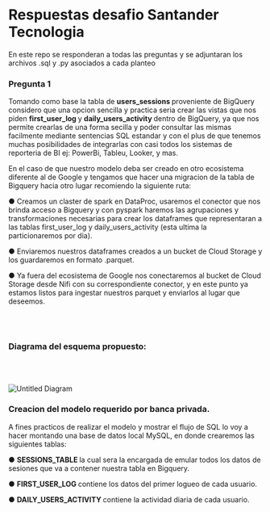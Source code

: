 # Respuestas desafio Santander Tecnologia
En este repo se responderan a todas las preguntas y se adjuntaran los archivos .sql y .py asociados a cada planteo


### Pregunta 1

Tomando como base la tabla de <strong> users_sessions </strong> proveniente de BigQuery considero que una opcion sencilla y practica seria crear las vistas que nos piden <strong> first_user_log </strong> y <strong> daily_users_activity </strong> dentro de BigQuery, ya que nos permite crearlas de una forma secilla y poder consultar las mismas facilmente mediante sentencias SQL estandar y con el plus de que tenemos muchas posibilidades de integrarlas con casi todos los sistemas de reporteria de BI ej: PowerBi, Tableu, Looker, y mas.

En el caso de que nuestro modelo deba ser creado en otro ecosistema diferente al de Google y tengamos que hacer una migracion de la tabla de Bigquery hacia otro lugar recomiendo la siguiente ruta:

● Creamos un claster de spark en DataProc, usaremos el conector que nos brinda acceso a Bigquery y con pyspark haremos las agrupaciones y transformaciones necesarias para crear los dataframes que representaran a las tablas first_user_log y daily_users_activity (esta ultima la particionaremos por dia).

● Enviaremos nuestros dataframes creados a un bucket de Cloud Storage y los guardaremos en formato .parquet.

● Ya fuera del ecosistema de Google nos conectaremos al bucket de Cloud Storage desde Nifi con su correspondiente conector, y en este punto ya estamos listos para ingestar nuestros parquet y enviarlos al lugar que deseemos.

<br><br/>

### Diagrama del esquema propuesto:

<br><br/>

![Untitled Diagram](https://user-images.githubusercontent.com/87278509/134350546-71049f35-7a99-477e-b9ce-e26cfdccd4bb.jpg)


### Creacion del modelo requerido por banca privada.

A fines practicos de realizar el modelo y mostrar el flujo de SQL lo voy a hacer montando una base de datos local MySQL, en donde crearemos las siguientes tablas:

● <strong> SESSIONS_TABLE </strong>  la cual sera la encargada de emular todos los datos de sesiones que va a contener nuestra tabla en Bigquery.

● <strong> FIRST_USER_LOG </strong> contiene los datos del primer logueo de cada usuario.

● <strong> DAILY_USERS_ACTIVITY </strong> contiene la actividad diaria de cada usuario.
